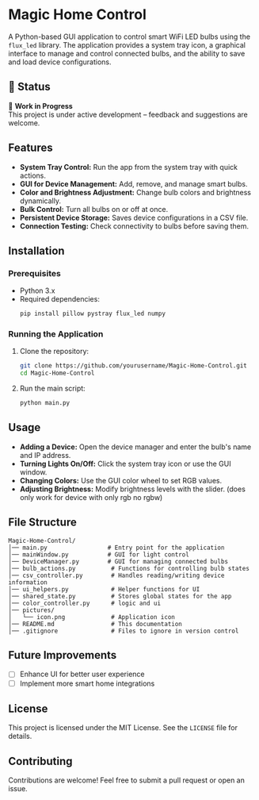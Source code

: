 # Magic Home Control

A Python-based GUI application to control smart WiFi LED bulbs using the `flux_led` library. The application provides a system tray icon, a graphical interface to manage and control connected bulbs, and the ability to save and load device configurations.

## 📌 Status

🚧 **Work in Progress**  
This project is under active development – feedback and suggestions are welcome.

## Features
- **System Tray Control:** Run the app from the system tray with quick actions.
- **GUI for Device Management:** Add, remove, and manage smart bulbs.
- **Color and Brightness Adjustment:** Change bulb colors and brightness dynamically.
- **Bulk Control:** Turn all bulbs on or off at once.
- **Persistent Device Storage:** Saves device configurations in a CSV file.
- **Connection Testing:** Check connectivity to bulbs before saving them.

## Installation
### Prerequisites
- Python 3.x
- Required dependencies:
  ```bash
  pip install pillow pystray flux_led numpy
  ```

### Running the Application
1. Clone the repository:
   ```bash
   git clone https://github.com/yourusername/Magic-Home-Control.git
   cd Magic-Home-Control
   ```
2. Run the main script:
   ```bash
   python main.py
   ```

## Usage
- **Adding a Device:** Open the device manager and enter the bulb's name and IP address.
- **Turning Lights On/Off:** Click the system tray icon or use the GUI window.
- **Changing Colors:** Use the GUI color wheel to set RGB values.
- **Adjusting Brightness:** Modify brightness levels with the slider. (does only work for device with only rgb no rgbw)

## File Structure
```
Magic-Home-Control/
│── main.py                 # Entry point for the application
│── mainWindow.py           # GUI for light control
│── DeviceManager.py        # GUI for managing connected bulbs
│── bulb_actions.py          # Functions for controlling bulb states
│── csv_controller.py        # Handles reading/writing device information
│── ui_helpers.py            # Helper functions for UI
│── shared_state.py          # Stores global states for the app
│── color_controller.py      # logic and ui
│── pictures/
│   └── icon.png             # Application icon
│── README.md                # This documentation
│── .gitignore               # Files to ignore in version control
```

## Future Improvements
- [ ] Enhance UI for better user experience
- [ ] Implement more smart home integrations

## License
This project is licensed under the MIT License. See the `LICENSE` file for details.

## Contributing
Contributions are welcome! Feel free to submit a pull request or open an issue.
